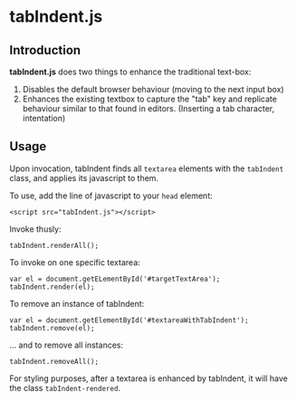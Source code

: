 tabIndent.js
================

## Introduction

**tabIndent.js** does two things to enhance the traditional text-box:

1. Disables the default browser behaviour (moving to the next input box)
2. Enhances the existing textbox to capture the "tab" key and replicate
behaviour similar to that found in editors. (Inserting a tab character,
intentation)

## Usage

Upon invocation, tabIndent finds all `textarea` elements with the
`tabIndent` class, and applies its javascript to them.

To use, add the line of javascript to your `head` element:

    <script src="tabIndent.js"></script>

Invoke thusly:

    tabIndent.renderAll();

To invoke on one specific textarea:

    var el = document.getELementById('#targetTextArea');
    tabIndent.render(el);

To remove an instance of tabIndent:

    var el = document.getElementById('#textareaWithTabIndent');
    tabIndent.remove(el);

... and to remove all instances:

    tabIndent.removeAll();

For styling purposes, after a textarea is enhanced by tabIndent, it will have
the class `tabIndent-rendered`.